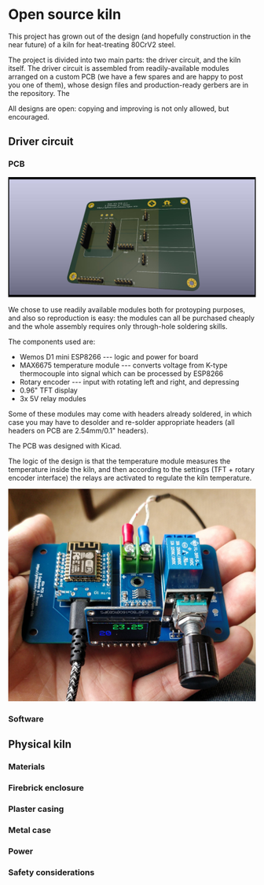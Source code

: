 # Open source kiln 

This project has grown out of the design (and hopefully construction in the near
future) of a kiln for heat-treating 80CrV2 steel.

The project is divided into two main parts: the driver circuit, and the kiln
itself. The driver circuit is assembled from readily-available modules arranged
on a custom PCB (we have a few spares and are happy to post you one of them),
whose design files and production-ready gerbers are in the repository.
The 

All designs are open: copying and improving is not only allowed, but encouraged.

## Driver circuit

### PCB

![Rendered PCB](kiln-pcb/kiln-pcb.jpg)

We chose to use readily available modules both for protoyping purposes, and also
so reproduction is easy: the modules can all be purchased cheaply and the whole
assembly requires only through-hole soldering skills.

The components used are:

* Wemos D1 mini ESP8266 --- logic and power for board
* MAX6675 temperature module --- converts voltage from K-type thermocouple into signal which can be processed by ESP8266
* Rotary encoder --- input with rotating left and right, and depressing
* 0.96" TFT display
* 3x 5V relay modules

Some of these modules may come with headers already soldered, in which case you
may have to desolder and re-solder appropriate headers (all headers on PCB are
2.54mm/0.1" headers).

The PCB was designed with Kicad.

The logic of the design is that the temperature module measures the temperature
inside the kiln, and then according to the settings (TFT + rotary encoder
interface) the relays are activated to regulate the kiln temperature.

![Assembled PCB (v1)](kiln-pcb/assembled-v1.jpg)


### Software


## Physical kiln

### Materials

### Firebrick enclosure

### Plaster casing

### Metal case

### Power

### Safety considerations
